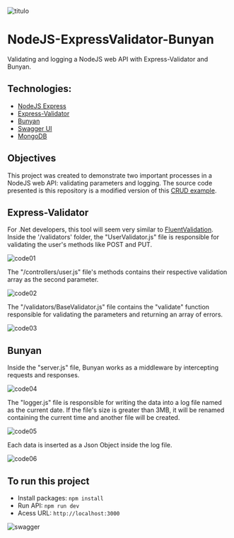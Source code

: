 ![titulo](/docs/titulo.JPG)

# NodeJS-ExpressValidator-Bunyan

Validating and logging a NodeJS web API with Express-Validator and Bunyan.

## Technologies:

- [NodeJS Express](https://expressjs.com/pt-br/)
- [Express-Validator](https://express-validator.github.io/docs/)
- [Bunyan](https://github.com/trentm/node-bunyan)
- [Swagger UI](https://swagger.io/tools/swagger-ui/)
- [MongoDB](https://www.mongodb.com/)

## Objectives

This project was created to demonstrate two important processes in a NodeJS web API: validating parameters and logging.
The source code presented is this repository is a modified version of this [CRUD example](https://github.com/lucianopereira86/CRUD-NodeJS-Swagger-MongoDB).

## Express-Validator

For .Net developers, this tool will seem very similar to [FluentValidation](https://fluentvalidation.net/).
Inside the '/validators' folder, the "UserValidator.js" file is responsible for validating the user's methods like POST and PUT.

![code01](/docs/code01.JPG)

The "/controllers/user.js" file's methods contains their respective validation array as the second parameter.

![code02](/docs/code02.JPG)

The "/validators/BaseValidator.js" file contains the "validate" function responsible for validating the parameters and returning an array of errors.

![code03](/docs/code03.JPG)

## Bunyan

Inside the "server.js" file, Bunyan works as a middleware by intercepting requests and responses.

![code04](/docs/code04.JPG)

The "logger.js" file is responsible for writing the data into a log file named as the current date. If the file's size is greater than 3MB, it will be renamed containing the current time and another file will be created.

![code05](/docs/code05.JPG)

Each data is inserted as a Json Object inside the log file.

![code06](/docs/code06.JPG)

## To run this project

- Install packages:
  `npm install`
- Run API:
  `npm run dev`
- Acess URL:
  `http://localhost:3000`

![swagger](/docs/swagger.JPG)
